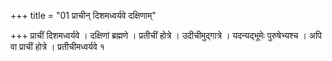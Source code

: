 +++
title = "01 प्राचीन् दिशमध्वर्यवे दक्षिणाम्"

+++
प्राचीं दिशमध्वर्यवे । दक्षिणां ब्रह्मणे । प्रतीचीं होत्रे । उदीचीमुद्गात्रे । यदन्यद्भूमेः पुरुषेभ्यश्च । अपि वा प्राचीं होत्रे । प्रतीचीमध्वर्यवे १